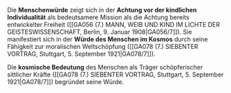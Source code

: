 
Die **Menschenwürde** zeigt sich in der **Achtung vor der kindlichen Individualität** als bedeutsamere Mission als die Achtung bereits entwickelter Freiheit ([[GA056 (7.) MANN, WEIB UND KIND IM LICHTE DER GEISTESWISSENSCHAFT, Berlin, 9. Januar 1908|GA056/7]]). Sie manifestiert sich in der **Würde des Menschen im Kosmos** durch seine Fähigkeit zur moralischen Weltschöpfung ([[GA078 (7.) SIEBENTER VORTRAG, Stuttgart, 5. September 1921|GA078/7]]).

Die **kosmische Bedeutung** des Menschen als Träger schöpferischer sittlicher Kräfte ([[GA078 (7.) SIEBENTER VORTRAG, Stuttgart, 5. September 1921|GA078/7]]) begründet seine Würde.
